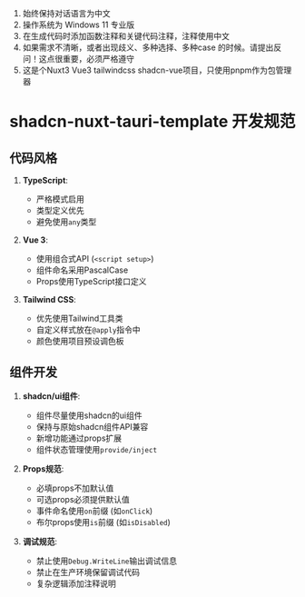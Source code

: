1. 始终保持对话语言为中文
2. 操作系统为 Windows 11 专业版
3. 在生成代码时添加函数注释和关键代码注释，注释使用中文
4. 如果需求不清晰，或者出现歧义、多种选择、多种case 的时候。请提出反问！这点很重要，必须严格遵守
5. 这是个Nuxt3 Vue3 tailwindcss shadcn-vue项目，只使用pnpm作为包管理器

# shadcn-nuxt-tauri-template 开发规范

## 代码风格

1. **TypeScript**:
   - 严格模式启用
   - 类型定义优先
   - 避免使用`any`类型

2. **Vue 3**:
   - 使用组合式API (`<script setup>`)
   - 组件命名采用PascalCase
   - Props使用TypeScript接口定义

3. **Tailwind CSS**:
   - 优先使用Tailwind工具类
   - 自定义样式放在`@apply`指令中
   - 颜色使用项目预设调色板

## 组件开发

1. **shadcn/ui组件**:
   - 组件尽量使用shadcn的ui组件
   - 保持与原始shadcn组件API兼容
   - 新增功能通过props扩展
   - 组件状态管理使用`provide/inject`

2. **Props规范**:
   - 必填props不加默认值
   - 可选props必须提供默认值
   - 事件命名使用`on`前缀 (如`onClick`)
   - 布尔props使用`is`前缀 (如`isDisabled`)

3. **调试规范**:
   - 禁止使用`Debug.WriteLine`输出调试信息
   - 禁止在生产环境保留调试代码
   - 复杂逻辑添加注释说明
